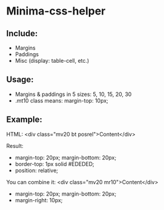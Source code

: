 Minima-css-helper
=================

Include:
--------
* Margins
* Paddings
* Misc (display: table-cell, etc.)

Usage:
------
* Margins & paddings in 5 sizes: 5, 10, 15, 20, 30
* .mt10 class means: margin-top: 10px;

Example:
--------
HTML:
&lt;div class="mv20 bt posrel"&gt;Content&lt;/div&gt;

Result:
* margin-top: 20px; margin-bottom: 20px;
* border-top: 1px solid #EDEDED;
* position: relative;

You can combine it:
&lt;div class="mv20 mr10"&gt;Content&lt;/div&gt;

* margin-top: 20px; margin-bottom: 20px;
* margin-right: 10px;
